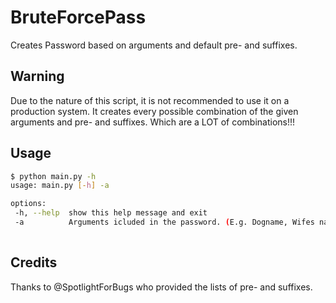 # BruteForcePass

Creates Password based on arguments and default pre- and suffixes.

## Warning
Due to the nature of this script, it is not recommended to use it on a production system.
It creates every possible combination of the given arguments and pre- and suffixes.
Which are a LOT of combinations!!!


## Usage

 ```bash
 $ python main.py -h
usage: main.py [-h] -a

options:
  -h, --help  show this help message and exit
  -a          Arguments icluded in the password. (E.g. Dogname, Wifes name, etc.) Seperate with a comma (',')!!
                                                                                                                      
 
 ```

## Credits

Thanks to @SpotlightForBugs who provided the lists of pre- and suffixes.
